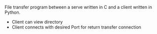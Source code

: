 File transfer program between a serve written in C and a client written in Python.
- Client can view directory
- Client connects with desired Port for return transfer connection
